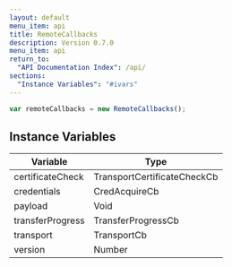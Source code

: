 ```yaml
---
layout: default
menu_item: api
title: RemoteCallbacks
description: Version 0.7.0
menu_item: api
return_to:
  "API Documentation Index": /api/
sections:
  "Instance Variables": "#ivars"
---
```


```js
var remoteCallbacks = new RemoteCallbacks();
```

## <a name="ivars"></a>Instance Variables

| Variable | Type |
| --- | --- |
| <a name="certificateCheck"></a>certificateCheck | TransportCertificateCheckCb |
| <a name="credentials"></a>credentials | CredAcquireCb |
| <a name="payload"></a>payload | Void |
| <a name="transferProgress"></a>transferProgress | TransferProgressCb |
| <a name="transport"></a>transport | TransportCb |
| <a name="version"></a>version | Number |

